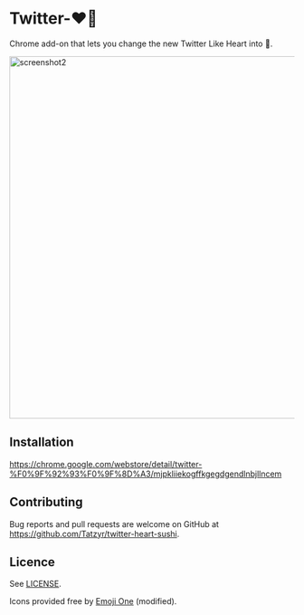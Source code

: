 # Twitter-:heart::sushi:

Chrome add-on that lets you change the new Twitter Like Heart into :sushi:.

<img width="640" alt="screenshot2" src="https://github-cloud.s3.amazonaws.com/assets%2F1025461%2F10957033%2Ff77b899a-83a3-11e5-893c-dfbc6b1848f9.png">


## Installation

https://chrome.google.com/webstore/detail/twitter-%F0%9F%92%93%F0%9F%8D%A3/mjpkliiekogffkgegdgendlnbjllncem


## Contributing

Bug reports and pull requests are welcome on GitHub at https://github.com/Tatzyr/twitter-heart-sushi.


## Licence

See [LICENSE](LICENSE).

Icons provided free by [Emoji One](http://emojione.com) (modified).

